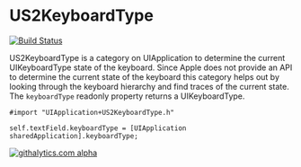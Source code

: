 US2KeyboardType
===============

[![Build Status](https://travis-ci.org/ustwo/US2KeyboardType.svg?branch=master)](https://travis-ci.org/ustwo/US2KeyboardType)

US2KeyboardType is a category on UIApplication to determine the current UIKeyboardType state of the keyboard. Since Apple does not provide an API to determine the current state of the keyboard this category helps out by looking through the keyboard hierarchy and find traces of the current state. The `keyboardType` readonly property returns a UIKeyboardType.

    #import "UIApplication+US2KeyboardType.h"
    
    self.textField.keyboardType = [UIApplication sharedApplication].keyboardType;
    
[![githalytics.com alpha](https://cruel-carlota.pagodabox.com/cbd3f42761cc90220cce0156934c1c55 "githalytics.com")](http://githalytics.com/ustwo/US2KeyboardType)